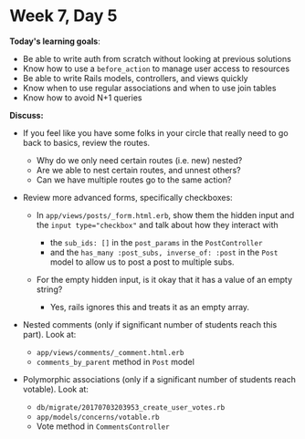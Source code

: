 # Week 7, Day 5 

**Today's learning goals**:

- Be able to write auth from scratch without looking at previous solutions
- Know how to use a `before_action` to manage user access to resources
- Be able to write Rails models, controllers, and views quickly
- Know when to use regular associations and when to use join tables
- Know how to avoid N+1 queries

**Discuss:**

- If you feel like you have some folks in your circle that really need to go
  back to basics, review the routes.

  - Why do we only need certain routes (i.e. new) nested?
  - Are we able to nest certain routes, and unnest others?
  - Can we have multiple routes go to the same action?

- Review more advanced forms, specifically checkboxes:

  - In `app/views/posts/_form.html.erb`, show them the hidden input and the
    `input type="checkbox"` and talk about how they interact with

    - the `sub_ids: []` in the `post_params` in the `PostController`
    - and the `has_many :post_subs, inverse_of: :post` in the `Post` model to
      allow us to post a post to multiple subs.

  - For the empty hidden input, is it okay that it has a value of an empty
    string?
    - Yes, rails ignores this and treats it as an empty array.

- Nested comments (only if significant number of students reach this part). Look
  at:
  - `app/views/comments/_comment.html.erb`
  - `comments_by_parent` method in `Post` model
- Polymorphic associations (only if a significant number of students reach
  votable). Look at:
  - `db/migrate/20170703203953_create_user_votes.rb`
  - `app/models/concerns/votable.rb`
  - Vote method in `CommentsController`
